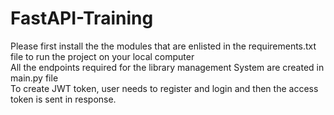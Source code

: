 # FastAPI-Training


Please first install the the modules that are enlisted in the requirements.txt file to run the project on your local computer  
All the endpoints required for the library management System are created in main.py file  
To create JWT token, user needs to register and login and then the access token is sent in response.
